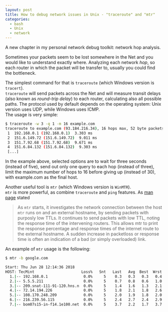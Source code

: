 ```yaml
---
layout: post
title: How to debug network issues in Unix - "traceroute" and "mtr"
categories:
  - bash
  - Unix
  - network
---
```


A new chapter in my personal network debug toolkit: network hop analysis.

Sometimes your packets seem to be lost somewhere in the Net and you would like to understand exactly where.
Analyzing each network _hop_, so each router in which the packet will be transfer to, usually you could find the bottleneck.  

The simplest command for that is `traceroute` (which Windows version is `tracert`).  
`traceroute` will send packets across the Net and will measure transit delays (also known as _round-trip delay_) to each router, calculating also all possible paths.
The protocol used by default depends on the operating system: Unix version uses UDP, while Windows uses ICMP.  
The usage is very simple:
```bash
$ traceroute -w 3 -q 1 -m 16 example.com
traceroute to example.com (93.184.216.34), 16 hops max, 52 byte packets
 1  192.168.0.1 (192.168.0.1)  3.303 ms
 2  151.6.149.72 (151.6.149.72)  9.011 ms
 3  151.7.92.68 (151.7.92.68)  9.671 ms
 4  151.6.84.132 (151.6.84.132)  9.303 ms
 [...]
```
In the example above, selected options are to wait for three seconds (instead of five), send out only one query to each hop (instead of three), limit the maximum number of hops to 16 before giving up (instead of 30), with example.com as the final host.

Another useful tool is `mtr` (which Windows version is `WinMTR`).  
`mtr` is more powerful, as combine `traceroute` and `ping` features.
As [man page](https://linux.die.net/man/8/mtr) stated
> As `mtr` starts, it investigates the network connection between the host `mtr` runs on and an external hostname, by sending packets with purposly low TTLs. 
> It continues to send packets with low TTL, noting the response time of the intervening routers. 
> This allows mtr to print the response percentage and response times of the internet route to the external hostname. 
> A sudden increase in packetloss or response time is often an indication of a bad (or simply overloaded) link.

An example of `mtr` usage is the following:
```bash
$ mtr -b google.com

Start: Thu Jun 28 12:14:36 2018
HOST: TecMint                     Loss%   Snt   Last   Avg  Best  Wrst StDev
  1.|-- 192.168.0.1                0.0%     5    0.3   0.3   0.3   0.4   0.0
  2.|-- 5.5.5.211                  0.0%     5    0.7   0.8   0.6   1.0   0.0
  3.|-- 209.snat-111-91-120.hns.n  0.0%     5    1.4   1.6   1.3   2.1   0.0
  4.|-- 72.14.194.226              0.0%     5    1.8   2.1   1.8   2.6   0.0
  5.|-- 108.170.248.209            0.0%     5    2.0   1.9   1.8   2.0   0.0
  6.|-- 216.239.56.115             0.0%     5    2.4   2.7   2.4   2.9   0.0
  7.|-- bom07s15-in-f14.1e100.net  0.0%     5    3.7   2.2   1.7   3.7   0.9
```